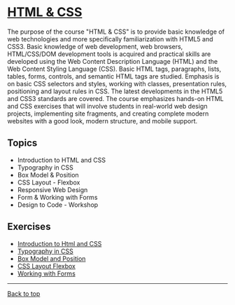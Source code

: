 # [HTML & CSS](https://softuni.bg/trainings/4239/html-and-css-september-2023#lesson-59678)

The purpose of the course "HTML & CSS" is to provide basic knowledge of web technologies and more specifically familiarization with HTML5 and CSS3. Basic knowledge of web development, web browsers, HTML/CSS/DOM development tools is acquired and practical skills are developed using the Web Content Description Language (HTML) and the Web Content Styling Language (CSS). Basic HTML tags, paragraphs, lists, tables, forms, controls, and semantic HTML tags are studied. Emphasis is on basic CSS selectors and styles, working with classes, presentation rules, positioning and layout rules in CSS. The latest developments in the HTML5 and CSS3 standards are covered. The course emphasizes hands-on HTML and CSS exercises that will involve students in real-world web design projects, implementing site fragments, and creating complete modern websites with a good look, modern structure, and mobile support.

## Topics

- Introduction to HTML and CSS
- Typography in CSS
- Box Model & Position
- CSS Layout - Flexbox
- Responsive Web Design
- Form & Working with Forms
- Design to Code - Workshop

## Exercises

- [Introduction to Html and CSS](https://github.com/Krasipeace/SoftUni/tree/main/HTML%20and%20CSS/01.%20Introduction%20to%20HTML%20and%20CSS)
- [Typography in CSS](https://github.com/Krasipeace/SoftUni/tree/main/HTML%20and%20CSS/02.%20Typography%20in%20CSS)
- [Box Model and Position](https://github.com/Krasipeace/SoftUni/tree/main/HTML%20and%20CSS/03.%20Box%20Model%20and%20Position)
- [CSS Layout Flexbox](https://github.com/Krasipeace/SoftUni/tree/main/HTML%20and%20CSS/04.%20CSS%20Layout%20Flexbox)
- [Working with Forms](https://github.com/Krasipeace/SoftUni/tree/main/HTML%20and%20CSS/05.%20Working%20with%20Forms)

---

[Back to top](#)

